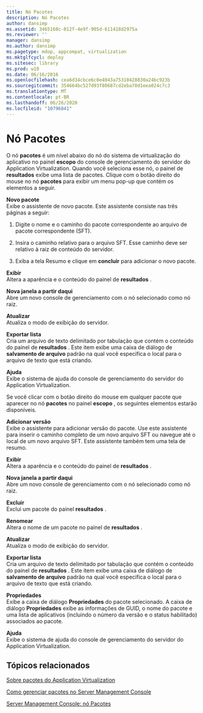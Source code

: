 ```yaml
---
title: Nó Pacotes
description: Nó Pacotes
author: dansimp
ms.assetid: 3465168c-012f-4e9f-905d-611418d2975a
ms.reviewer: ''
manager: dansimp
ms.author: dansimp
ms.pagetype: mdop, appcompat, virtualization
ms.mktglfcycl: deploy
ms.sitesec: library
ms.prod: w10
ms.date: 06/16/2016
ms.openlocfilehash: cea6d34cbce6c0e4043a75310428830a24bc923b
ms.sourcegitcommit: 354664bc527d93f80687cd2eba70d1eea024c7c3
ms.translationtype: MT
ms.contentlocale: pt-BR
ms.lasthandoff: 06/26/2020
ms.locfileid: "10796841"
---
```

# Nó Pacotes


O nó **pacotes** é um nível abaixo do nó do sistema de virtualização do aplicativo no painel **escopo** do console de gerenciamento do servidor do Application Virtualization. Quando você seleciona esse nó, o painel de **resultados** exibe uma lista de pacotes. Clique com o botão direito do mouse no nó **pacotes** para exibir um menu pop-up que contém os elementos a seguir.

<a href="" id="new-package"></a>**Novo pacote**  
Exibe o assistente de novo pacote. Este assistente consiste nas três páginas a seguir:

1.  Digite o nome e o caminho do pacote correspondente ao arquivo de pacote correspondente (SFT).

2.  Insira o caminho relativo para o arquivo SFT. Esse caminho deve ser relativo à raiz de conteúdo do servidor.

3.  Exiba a tela Resumo e clique em **concluir** para adicionar o novo pacote.

<a href="" id="view"></a>**Exibir**  
Altera a aparência e o conteúdo do painel de **resultados** .

<a href="" id="new-window-from-here"></a>**Nova janela a partir daqui**  
Abre um novo console de gerenciamento com o nó selecionado como nó raiz.

<a href="" id="refresh"></a>**Atualizar**  
Atualiza o modo de exibição do servidor.

<a href="" id="export-list"></a>**Exportar lista**  
Cria um arquivo de texto delimitado por tabulação que contém o conteúdo do painel de **resultados** . Este item exibe uma caixa de diálogo de **salvamento de arquivo** padrão na qual você especifica o local para o arquivo de texto que está criando.

<a href="" id="help"></a>**Ajuda**  
Exibe o sistema de ajuda do console de gerenciamento do servidor do Application Virtualization.

Se você clicar com o botão direito do mouse em qualquer pacote que aparecer no nó **pacotes** no painel **escopo** , os seguintes elementos estarão disponíveis.

<a href="" id="add-version"></a>**Adicionar versão**  
Exibe o assistente para adicionar versão do pacote. Use este assistente para inserir o caminho completo de um novo arquivo SFT ou navegue até o local de um novo arquivo SFT. Este assistente também tem uma tela de resumo.

<a href="" id="view"></a>**Exibir**  
Altera a aparência e o conteúdo do painel de **resultados** .

<a href="" id="new-window-from-here"></a>**Nova janela a partir daqui**  
Abre um novo console de gerenciamento com o nó selecionado como nó raiz.

<a href="" id="delete"></a>**Excluir**  
Exclui um pacote do painel **resultados** .

<a href="" id="rename"></a>**Renomear**  
Altera o nome de um pacote no painel de **resultados** .

<a href="" id="refresh"></a>**Atualizar**  
Atualiza o modo de exibição do servidor.

<a href="" id="export-list"></a>**Exportar lista**  
Cria um arquivo de texto delimitado por tabulação que contém o conteúdo do painel de **resultados** . Este item exibe uma caixa de diálogo de **salvamento de arquivo** padrão na qual você especifica o local para o arquivo de texto que está criando.

<a href="" id="properties"></a>**Propriedades**  
Exibe a caixa de diálogo **Propriedades** do pacote selecionado. A caixa de diálogo **Propriedades** exibe as informações de GUID, o nome do pacote e uma lista de aplicativos (incluindo o número da versão e o status habilitado) associados ao pacote.

<a href="" id="help"></a>**Ajuda**  
Exibe o sistema de ajuda do console de gerenciamento do servidor do Application Virtualization.

## Tópicos relacionados


[Sobre pacotes do Application Virtualization](about-application-virtualization-packages.md)

[Como gerenciar pacotes no Server Management Console](how-to-manage-packages-in-the-server-management-console.md)

[Server Management Console: nó Pacotes](server-management-console-packages-node.md)

 

 





